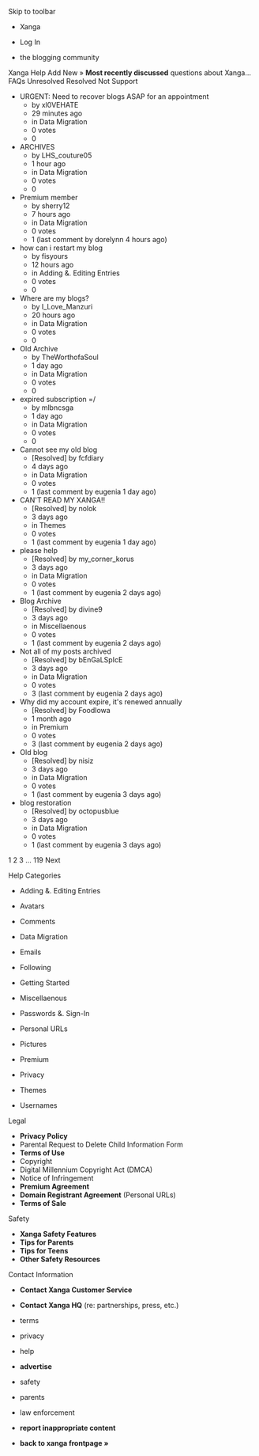 Skip to toolbar

*   Xanga

*   Log In

*   the blogging community

Xanga Help Add New » **Most recently discussed** questions about Xanga… FAQs Unresolved Resolved Not Support

*   URGENT: Need to recover blogs ASAP for an appointment
    *   by xl0VEHATE
    *   29 minutes ago
    *   in Data Migration
    *   0 votes
    *   0
*   ARCHIVES
    *   by LHS\_couture05
    *   1 hour ago
    *   in Data Migration
    *   0 votes
    *   0
*   Premium member
    *   by sherry12
    *   7 hours ago
    *   in Data Migration
    *   0 votes
    *   1 (last comment by dorelynn 4 hours ago)
*   how can i restart my blog
    *   by fisyours
    *   12 hours ago
    *   in Adding &. Editing Entries
    *   0 votes
    *   0
*   Where are my blogs?
    *   by I\_Love\_Manzuri
    *   20 hours ago
    *   in Data Migration
    *   0 votes
    *   0
*   Old Archive
    *   by TheWorthofaSoul
    *   1 day ago
    *   in Data Migration
    *   0 votes
    *   0
*   expired subscription =/
    *   by mlbncsga
    *   1 day ago
    *   in Data Migration
    *   0 votes
    *   0
*   Cannot see my old blog
    *   \[Resolved\] by fcfdiary
    *   4 days ago
    *   in Data Migration
    *   0 votes
    *   1 (last comment by eugenia 1 day ago)
*   CAN'T READ MY XANGA!!
    *   \[Resolved\] by nolok
    *   3 days ago
    *   in Themes
    *   0 votes
    *   1 (last comment by eugenia 1 day ago)
*   please help
    *   \[Resolved\] by my\_corner\_korus
    *   3 days ago
    *   in Data Migration
    *   0 votes
    *   1 (last comment by eugenia 2 days ago)
*   Blog Archive
    *   \[Resolved\] by divine9
    *   3 days ago
    *   in Miscellaenous
    *   0 votes
    *   1 (last comment by eugenia 2 days ago)
*   Not all of my posts archived
    *   \[Resolved\] by bEnGaLSpIcE
    *   3 days ago
    *   in Data Migration
    *   0 votes
    *   3 (last comment by eugenia 2 days ago)
*   Why did my account expire, it's renewed annually
    *   \[Resolved\] by FoodIowa
    *   1 month ago
    *   in Premium
    *   0 votes
    *   3 (last comment by eugenia 2 days ago)
*   Old blog
    *   \[Resolved\] by nisiz
    *   3 days ago
    *   in Data Migration
    *   0 votes
    *   1 (last comment by eugenia 3 days ago)
*   blog restoration
    *   \[Resolved\] by octopusblue
    *   3 days ago
    *   in Data Migration
    *   0 votes
    *   1 (last comment by eugenia 3 days ago)

1 2 3 ... 119 Next

Help Categories

*   Adding &. Editing Entries
*   Avatars
*   Comments
*   Data Migration
*   Emails
*   Following
*   Getting Started
*   Miscellaenous

*   Passwords &. Sign-In
*   Personal URLs
*   Pictures
*   Premium
*   Privacy
*   Themes
*   Usernames

Legal

*   **Privacy Policy**
*   Parental Request to Delete Child Information Form
*   **Terms of Use**
*   Copyright
*   Digital Millennium Copyright Act (DMCA)
*   Notice of Infringement
*   **Premium Agreement**
*   **Domain Registrant Agreement** (Personal URLs)
*   **Terms of Sale**

Safety

*   **Xanga Safety Features**
*   **Tips for Parents**
*   **Tips for Teens**
*   **Other Safety Resources**

Contact Information

*   **Contact Xanga Customer Service**
*   **Contact Xanga HQ** (re: partnerships, press, etc.)

*   terms
*   privacy
*   help
*   **advertise**

*   safety
*   parents
*   law enforcement
*   **report inappropriate content**

*   **back to xanga frontpage »**